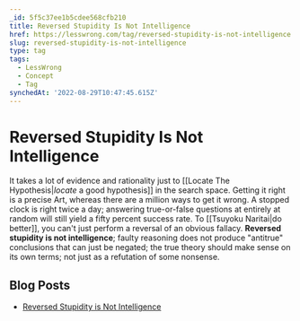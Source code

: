 ```yaml
---
_id: 5f5c37ee1b5cdee568cfb210
title: Reversed Stupidity Is Not Intelligence
href: https://lesswrong.com/tag/reversed-stupidity-is-not-intelligence
slug: reversed-stupidity-is-not-intelligence
type: tag
tags:
  - LessWrong
  - Concept
  - Tag
synchedAt: '2022-08-29T10:47:45.615Z'
---
```


# Reversed Stupidity Is Not Intelligence

It takes a lot of evidence and rationality just to [[Locate The Hypothesis|*locate* a good hypothesis]] in the search space. Getting it right is a precise Art, whereas there are a million ways to get it wrong. A stopped clock is right twice a day; answering true-or-false questions at entirely at random will still yield a fifty percent success rate. To [[Tsuyoku Naritai|do better]], you can't just perform a reversal of an obvious fallacy. **Reversed stupidity is not intelligence**; faulty reasoning does not produce "antitrue" conclusions that can just be negated; the true theory should make sense on its own terms; not just as a refutation of some nonsense.

## Blog Posts

- [Reversed Stupidity is Not Intelligence](http://lesswrong.com/lw/lw/reversed_stupidity_is_not_intelligence/)
